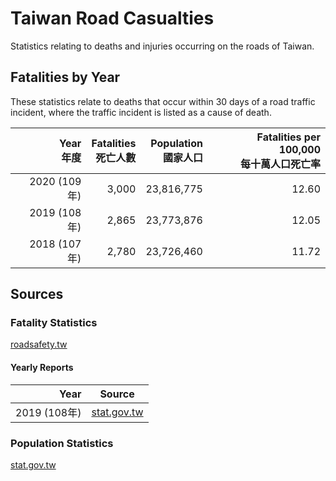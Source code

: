 # Taiwan Road Casualties

Statistics relating to deaths and injuries occurring on the roads of Taiwan.

## Fatalities by Year

These statistics relate to deaths that occur within 30 days of a road traffic incident, where the traffic incident is listed as a cause of death.

| Year<br>年度 | Fatalities<br>死亡人數 | Population<br>國家人口 | Fatalities per 100,000<br>每十萬人口死亡率 |
| --: | --: | --: | --: |
| 2020 (109年) | 3,000 | 23,816,775 | 12.60 |
| 2019 (108年) | 2,865 | 23,773,876 | 12.05 |
| 2018 (107年) | 2,780 | 23,726,460 | 11.72 |

## Sources

### Fatality Statistics

[roadsafety.tw](https://roadsafety.tw/motcgisDashboard/Dashboard/Custom?type=30%E6%97%A5%E6%AD%BB%E4%BA%A1%E4%BA%BA%E6%95%B8)

#### Yearly Reports

| Year | Source |
| --: | -- |
| 2019 (108年) | [stat.gov.tw](https://www.stat.gov.tw/public/Data/0317144756L3EO3FL6.pdf) |


### Population Statistics

[stat.gov.tw](https://eng.stat.gov.tw/point.asp?index=9)
